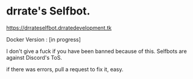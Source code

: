 # drrate's Selfbot.


https://drrateselfbot.drratedevelopment.tk

Docker Version : [in progress]

I don't give a fuck if you have been banned because of this. Selfbots are against Discord's ToS.

if there was errors, pull a request to fix it, easy.